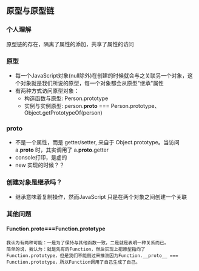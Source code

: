 ## 原型与原型链

### 个人理解
  原型链的存在，隔离了属性的添加，共享了属性的访问
  
### 原型
  - 每一个JavaScript对象(null除外)在创建的时候就会与之关联另一个对象，这个对象就是我们所说的原型，每一个对象都会从原型"继承"属性
  - 有两种方式访问原型对象：
    - 构造函数与原型: Person.prototype
    - 实例与实例原型: person.__proto__ === Person.prototype、 Object.getPrototypeOf(person)

### __proto__
  - 不是一个属性，而是 getter/setter, 来自于 Object.prototype。当访问 a.__proto__ 时，其实调用了 a.__proto__.getter
  - console打印，是虚的
  - new 实现的时候？？

### 创建对象是继承吗？
  - 继承意味着复制操作，然而JavaScript 只是在两个对象之间创建一个关联


### 其他问题
  #### Function.__proto__===Function.prototype
    我认为有两种可能：一是为了保持与其他函数一致，二是就是表明一种关系而已。
    简单的说，我认为：就是先有的Function，然后实现上把原型指向了Function.prototype，但是我们不能倒过来推测因为Function.__proto__ === Function.prototype，所以Function调用了自己生成了自己。
